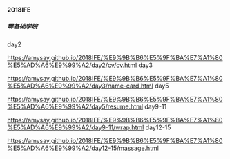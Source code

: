#### 2018IFE
##### 零基础学院
day2

https://amysay.github.io/2018IFE/%E9%9B%B6%E5%9F%BA%E7%A1%80%E5%AD%A6%E9%99%A2/day2/cv/cv.html
day3

https://amysay.github.io/2018IFE/%E9%9B%B6%E5%9F%BA%E7%A1%80%E5%AD%A6%E9%99%A2/day3/name-card.html
day5

https://amysay.github.io/2018IFE/%E9%9B%B6%E5%9F%BA%E7%A1%80%E5%AD%A6%E9%99%A2/day5/resume.html
day9-11

https://amysay.github.io/2018IFE/%E9%9B%B6%E5%9F%BA%E7%A1%80%E5%AD%A6%E9%99%A2/day9-11/wrap.html
day12-15

https://amysay.github.io/2018IFE/%E9%9B%B6%E5%9F%BA%E7%A1%80%E5%AD%A6%E9%99%A2/day12-15/massage.html